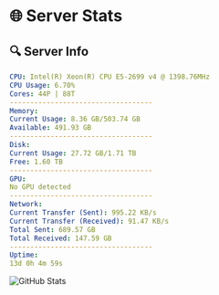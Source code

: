 # 🌐 Server Stats
## 🔍 Server Info
```yaml
CPU: Intel(R) Xeon(R) CPU E5-2699 v4 @ 1398.76MHz
CPU Usage: 6.70%
Cores: 44P | 88T
-----------------------------------
Memory:
Current Usage: 8.36 GB/503.74 GB
Available: 491.93 GB
-----------------------------------
Disk:
Current Usage: 27.72 GB/1.71 TB
Free: 1.60 TB
-----------------------------------
GPU:
No GPU detected
-----------------------------------
Network:
Current Transfer (Sent): 995.22 KB/s
Current Transfer (Received): 91.47 KB/s
Total Sent: 689.57 GB
Total Received: 147.59 GB
-----------------------------------
Uptime:
13d 0h 4m 59s
```
![GitHub Stats](https://img.shields.io/badge/Updated-2025-05-02_17:13:47-blue)